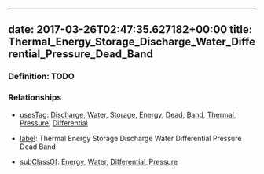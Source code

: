 
---
date: 2017-03-26T02:47:35.627182+00:00
title: Thermal_Energy_Storage_Discharge_Water_Differential_Pressure_Dead_Band
---
### Definition: TODO

### Relationships

* [usesTag](https://brickschema.org/schema/1.0/BrickFrame#usesTag): [Discharge](https://brickschema.org/schema/1.0/BrickTag#Discharge), [Water](https://brickschema.org/schema/1.0/BrickTag#Water), [Storage](https://brickschema.org/schema/1.0/BrickTag#Storage), [Energy](https://brickschema.org/schema/1.0/BrickTag#Energy), [Dead](https://brickschema.org/schema/1.0/BrickTag#Dead), [Band](https://brickschema.org/schema/1.0/BrickTag#Band), [Thermal](https://brickschema.org/schema/1.0/BrickTag#Thermal), [Pressure](https://brickschema.org/schema/1.0/BrickTag#Pressure), [Differential](https://brickschema.org/schema/1.0/BrickTag#Differential)

* [label](http://www.w3.org/2000/01/rdf-schema#label): Thermal Energy Storage Discharge Water Differential Pressure Dead Band

* [subClassOf](http://www.w3.org/2000/01/rdf-schema#subClassOf): [Energy](https://brickschema.org/schema/1.0/Brick#Energy), [Water](https://brickschema.org/schema/1.0/Brick#Water), [Differential_Pressure](https://brickschema.org/schema/1.0/Brick#Differential_Pressure)
